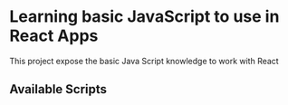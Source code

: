 # Learning basic JavaScript to use in React Apps

This project expose the basic Java Script knowledge to work with React

## Available Scripts

